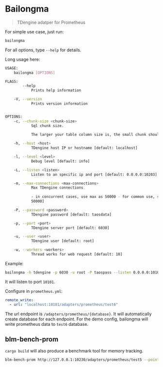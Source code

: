 # Bailongma

> TDengine adatper for Prometheus

For simple use case, just run:

```sh
bailongma
```

For all options, type `--help` for details.

Long usage here:

```sh
USAGE:
    bailongma [OPTIONS]

FLAGS:
        --help
            Prints help information

    -V, --version
            Prints version information


OPTIONS:
    -c, --chunk-size <chunk-size>
            Sql chunk size.
            
            The larger your table column size is, the small chunk should be setted. [default: 600]

    -h, --host <host>
            TDengine host IP or hostname [default: localhost]

    -l, --level <level>
            Debug level [default: info]

    -L, --listen <listen>
            Listen to an specific ip and port [default: 0.0.0.0:10203]

    -m, --max-connections <max-connections>
            Max TDengine connections
            
            - in concurrent cases, use max as 50000 - for common use, set it as 5000 [default:
            50000]

    -P, --password <password>
            TDengine password [default: taosdata]

    -p, --port <port>
            TDengine server port [default: 6030]

    -u, --user <user>
            TDengine user [default: root]

    -w, --workers <workers>
            Thread works for web request [default: 10]
```

Example:

```sh
bailongma -h tdengine -p 6030 -u root -P taospass --listen 0.0.0.0:10101
```

It will listen to port `10101`.

Configure in `prometheus.yml`:

```yaml
remote_write:
  - url: "localhost:10101/adapters/prometheus/test6"
```

The url endpoint is `/adapters/prometheus/{database}`. It will automatically create database for each endpoint. For the demo config, bailongma will write prometheus data to `test6` database.

## blm-bench-prom

`cargo build` will also produce a benchmark tool for memory tracking.

```sh
blm-bench-prom http://127.0.0.1:10230/adapters/prometheus/test5 --points 10 --metrics 10 --interval 1000 --chunks 1000 --samples 1
```
